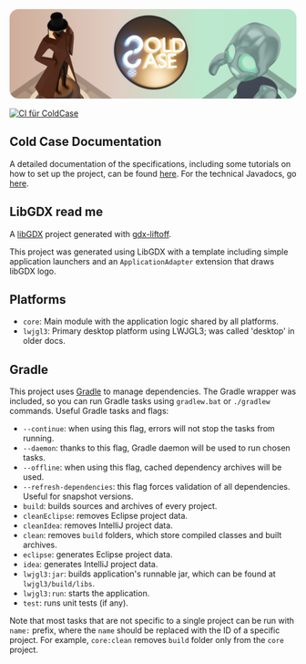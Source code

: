 ![ColdCase Banner](https://github.com/under-the-oaks/ColdCase-Documentation/blob/31e9dddb233c8022a4ec7349e4e7f3ec5c337de6/Design/Sketches/banner.png)

[![CI für ColdCase](https://github.com/under-the-oaks/ColdCase-Client/actions/workflows/actions.yml/badge.svg)](https://github.com/under-the-oaks/ColdCase-Client/actions/workflows/actions.yml)

## Cold Case Documentation

A detailed documentation of the specifications, including some tutorials on how to set up the project, can be found [here](https://under-the-oaks.github.io/ColdCase-Documentation/starter-topic.html).
For the technical Javadocs, go [here](https://under-the-oaks.github.io/ColdCase-Client/index.html).

## LibGDX read me

A [libGDX](https://libgdx.com/) project generated with [gdx-liftoff](https://github.com/libgdx/gdx-liftoff).

This project was generated using LibGDX with a template including simple application launchers and an `ApplicationAdapter` extension that draws libGDX logo.

## Platforms

- `core`: Main module with the application logic shared by all platforms.
- `lwjgl3`: Primary desktop platform using LWJGL3; was called 'desktop' in older docs.

## Gradle

This project uses [Gradle](https://gradle.org/) to manage dependencies.
The Gradle wrapper was included, so you can run Gradle tasks using `gradlew.bat` or `./gradlew` commands.
Useful Gradle tasks and flags:

- `--continue`: when using this flag, errors will not stop the tasks from running.
- `--daemon`: thanks to this flag, Gradle daemon will be used to run chosen tasks.
- `--offline`: when using this flag, cached dependency archives will be used.
- `--refresh-dependencies`: this flag forces validation of all dependencies. Useful for snapshot versions.
- `build`: builds sources and archives of every project.
- `cleanEclipse`: removes Eclipse project data.
- `cleanIdea`: removes IntelliJ project data.
- `clean`: removes `build` folders, which store compiled classes and built archives.
- `eclipse`: generates Eclipse project data.
- `idea`: generates IntelliJ project data.
- `lwjgl3:jar`: builds application's runnable jar, which can be found at `lwjgl3/build/libs`.
- `lwjgl3:run`: starts the application.
- `test`: runs unit tests (if any).

Note that most tasks that are not specific to a single project can be run with `name:` prefix, where the `name` should be replaced with the ID of a specific project.
For example, `core:clean` removes `build` folder only from the `core` project.
